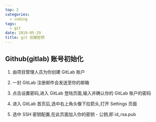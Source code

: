 ```yaml
---
top: 2
categories:
  - coding
tags:
  - git
date: 2019-05-29
title: git 创建密钥
---
```


## Github(gitlab) 账号初始化

1. 由项目管理人员为你创建 GitLab 账户

2. 一封 GitLab 注册邮件会发送至你的邮箱

3. 点击设置密码,进入 GitLab 登陆页面,输入并确认你的 GitLab 账户的密码

4. 进入 GitLab 首页后,选中右上角头像下拉箭头,打开 Settings 页面

5. 选中 SSH 密钥配置,在此页面加入你的密钥 - 公钥,即 id_rsa.pub
